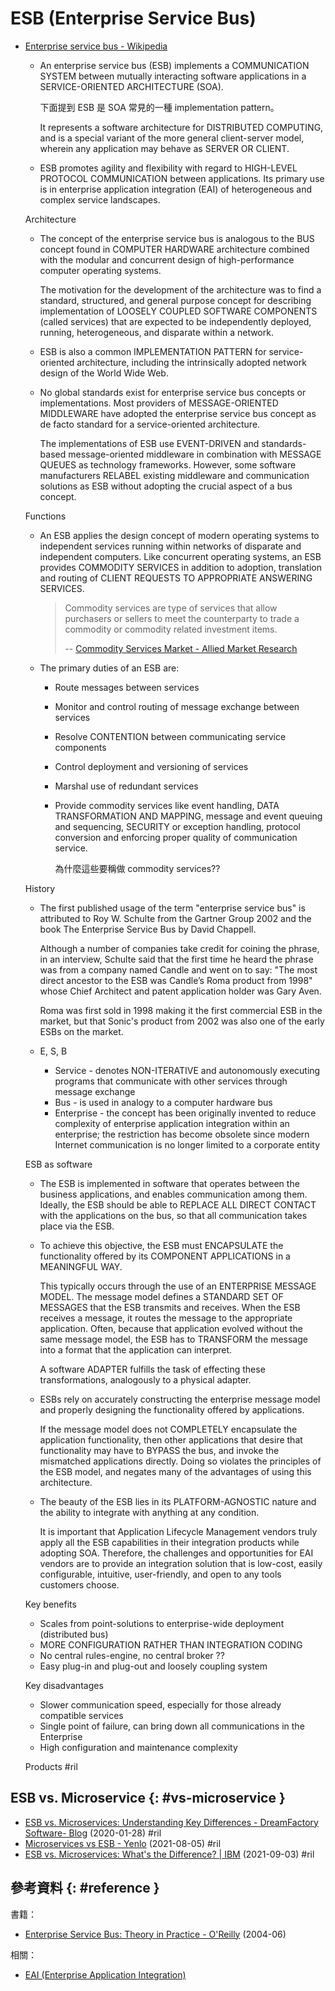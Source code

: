 # ESB (Enterprise Service Bus)

  - [Enterprise service bus \- Wikipedia](https://en.wikipedia.org/wiki/Enterprise_service_bus)

      - An enterprise service bus (ESB) implements a COMMUNICATION SYSTEM between mutually interacting software applications in a SERVICE-ORIENTED ARCHITECTURE (SOA).

        下面提到 ESB 是 SOA 常見的一種 implementation pattern。

        It represents a software architecture for DISTRIBUTED COMPUTING, and is a special variant of the more general client-server model, wherein any application may behave as SERVER OR CLIENT.

      - ESB promotes agility and flexibility with regard to HIGH-LEVEL PROTOCOL COMMUNICATION between applications. Its primary use is in enterprise application integration (EAI) of heterogeneous and complex service landscapes.

    Architecture

      - The concept of the enterprise service bus is analogous to the BUS concept found in COMPUTER HARDWARE architecture combined with the modular and concurrent design of high-performance computer operating systems.

        The motivation for the development of the architecture was to find a standard, structured, and general purpose concept for describing implementation of LOOSELY COUPLED SOFTWARE COMPONENTS (called services) that are expected to be independently deployed, running, heterogeneous, and disparate within a network.

      - ESB is also a common IMPLEMENTATION PATTERN for service-oriented architecture, including the intrinsically adopted network design of the World Wide Web.

      - No global standards exist for enterprise service bus concepts or implementations. Most providers of MESSAGE-ORIENTED MIDDLEWARE have adopted the enterprise service bus concept as de facto standard for a service-oriented architecture.

        The implementations of ESB use EVENT-DRIVEN and standards-based message-oriented middleware in combination with MESSAGE QUEUES as technology frameworks. However, some software manufacturers RELABEL existing middleware and communication solutions as ESB without adopting the crucial aspect of a bus concept.

    Functions

      - An ESB applies the design concept of modern operating systems to independent services running within networks of disparate and independent computers. Like concurrent operating systems, an ESB provides COMMODITY SERVICES in addition to adoption, translation and routing of CLIENT REQUESTS TO APPROPRIATE ANSWERING SERVICES.

        > Commodity services are type of services that allow purchasers or sellers to meet the counterparty to trade a commodity or commodity related investment items.
        >
        > -- [Commodity Services Market - Allied Market Research](https://www.alliedmarketresearch.com/commodity-services-market-A06703)

      - The primary duties of an ESB are:

          - Route messages between services
          - Monitor and control routing of message exchange between services
          - Resolve CONTENTION between communicating service components
          - Control deployment and versioning of services
          - Marshal use of redundant services

          - Provide commodity services like event handling, DATA TRANSFORMATION AND MAPPING, message and event queuing and sequencing, SECURITY or exception handling, protocol conversion and enforcing proper quality of communication service.

            為什麼這些要稱做 commodity services??

    History

      - The first published usage of the term "enterprise service bus" is attributed to Roy W. Schulte from the Gartner Group 2002 and the book The Enterprise Service Bus by David Chappell.

        Although a number of companies take credit for coining the phrase, in an interview, Schulte said that the first time he heard the phrase was from a company named Candle and went on to say: "The most direct ancestor to the ESB was Candle’s Roma product from 1998" whose Chief Architect and patent application holder was Gary Aven.

        Roma was first sold in 1998 making it the first commercial ESB in the market, but that Sonic's product from 2002 was also one of the early ESBs on the market.

      - E, S, B

          - Service - denotes NON-ITERATIVE and autonomously executing programs that communicate with other services through message exchange
          - Bus - is used in analogy to a computer hardware bus
          - Enterprise - the concept has been originally invented to reduce complexity of enterprise application integration within an enterprise; the restriction has become obsolete since modern Internet communication is no longer limited to a corporate entity

    ESB as software

      - The ESB is implemented in software that operates between the business applications, and enables communication among them. Ideally, the ESB should be able to REPLACE ALL DIRECT CONTACT with the applications on the bus, so that all communication takes place via the ESB.

      - To achieve this objective, the ESB must ENCAPSULATE the functionality offered by its COMPONENT APPLICATIONS in a MEANINGFUL WAY.

        This typically occurs through the use of an ENTERPRISE MESSAGE MODEL. The message model defines a STANDARD SET OF MESSAGES that the ESB transmits and receives. When the ESB receives a message, it routes the message to the appropriate application. Often, because that application evolved without the same message model, the ESB has to TRANSFORM the message into a format that the application can interpret.

        A software ADAPTER fulfills the task of effecting these transformations, analogously to a physical adapter.

      - ESBs rely on accurately constructing the enterprise message model and properly designing the functionality offered by applications.

        If the message model does not COMPLETELY encapsulate the application functionality, then other applications that desire that functionality may have to BYPASS the bus, and invoke the mismatched applications directly. Doing so violates the principles of the ESB model, and negates many of the advantages of using this architecture.

      - The beauty of the ESB lies in its PLATFORM-AGNOSTIC nature and the ability to integrate with anything at any condition.

        It is important that Application Lifecycle Management vendors truly apply all the ESB capabilities in their integration products while adopting SOA. Therefore, the challenges and opportunities for EAI vendors are to provide an integration solution that is low-cost, easily configurable, intuitive, user-friendly, and open to any tools customers choose.

    Key benefits

      - Scales from point-solutions to enterprise-wide deployment (distributed bus)
      - MORE CONFIGURATION RATHER THAN INTEGRATION CODING
      - No central rules-engine, no central broker ??
      - Easy plug-in and plug-out and loosely coupling system

    Key disadvantages

      - Slower communication speed, especially for those already compatible services
      - Single point of failure, can bring down all communications in the Enterprise
      - High configuration and maintenance complexity

    Products #ril

## ESB vs. Microservice {: #vs-microservice }

  - [ESB vs\. Microservices: Understanding Key Differences \- DreamFactory Software\- Blog](https://blog.dreamfactory.com/esb-vs-microservices-understanding-key-differences/) (2020-01-28) #ril
  - [Microservices vs ESB \- Yenlo](https://www.yenlo.com/blogs/microservices-vs-esb/) (2021-08-05) #ril
  - [ESB vs\. Microservices: What's the Difference? \| IBM](https://www.ibm.com/cloud/blog/esb-vs-microservices) (2021-09-03) #ril

## 參考資料 {: #reference }

書籍：

  - [Enterprise Service Bus: Theory in Practice - O'Reilly](https://www.amazon.com/Enterprise-Service-Bus-Theory-Practice/dp/0596006756) (2004-06)

相關：

  - [EAI (Enterprise Application Integration)](eai.md)
